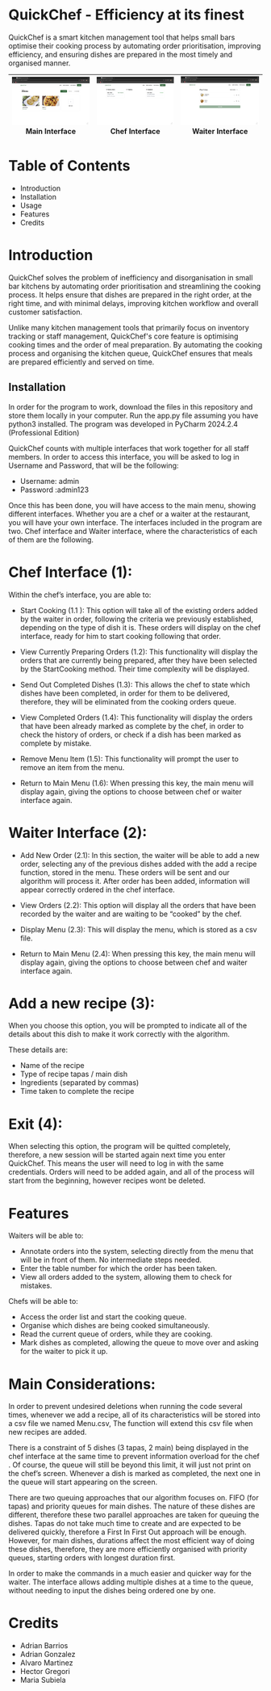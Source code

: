 # QuickChef - Efficiency at its finest
QuickChef is a smart kitchen management tool that helps small bars optimise their cooking process by automating order prioritisation, improving efficiency, and ensuring dishes are prepared in the most timely and organised manner.

| [![Image 1](Media/MainInterface.png)](Media/MainInterface.png) Main Interface | [![Image 2](Media/ChefInterface.png)](Media/ChefInterface.png) Chef Interface | [![Image 3](Media/WaiterInterface.png)](Media/WaiterInterface.png) Waiter Interface |
|----------------------------------------------------------|----------------------------------------------------------|----------------------------------------------------------|



# Table of Contents
* Introduction
* Installation
* Usage
* Features
* Credits
# Introduction
QuickChef solves the problem of inefficiency and disorganisation in small bar kitchens by automating order prioritisation and streamlining the cooking process. It helps ensure that dishes are prepared in the right order, at the right time, and with minimal delays, improving kitchen workflow and overall customer satisfaction.

Unlike many kitchen management tools that primarily focus on inventory tracking or staff management, QuickChef's core feature is optimising cooking times and the order of meal preparation. By automating the cooking process and organising the kitchen queue, QuickChef ensures that meals are prepared efficiently and served on time.

## Installation
In order for the program to work, download the files in this repository and store them locally in your computer. Run the app.py file assuming you have python3 installed. The program was developed in PyCharm 2024.2.4 (Professional Edition)

QuickChef counts with multiple interfaces that work together for all staff members. In order to access this interface, you will be asked to log in Username and Password, that will be the following:
* Username: admin
* Password :admin123

Once this has been done, you will have access to the main menu, showing different interfaces.
Whether you are a chef or a waiter at the restaurant, you will have your own interface. The interfaces included in the program are two. Chef interface and Waiter interface, where the characteristics of each of them are the following.

# Chef Interface (1):
Within the chef’s interface, you are able to:

* Start Cooking (1.1 ): This option will take all of the existing orders added by the waiter in order, following the criteria we previously established, depending on the type of dish it is. These orders will display on the chef interface, ready for him to start cooking following that order.

* View Currently Preparing Orders (1.2): This functionality will display the orders that are currently being prepared, after they have been selected by the StartCooking method. Their time complexity will be displayed.

* Send Out Completed Dishes (1.3): This allows the chef to state which dishes have been completed, in order for them to be delivered, therefore, they will be eliminated from the cooking orders queue.

* View Completed Orders (1.4): This functionality will display the orders that have been already marked as complete by the chef, in order to check the history of orders, or check if a dish has been marked as complete by mistake.

* Remove Menu Item (1.5): This functionality will prompt the user to remove an item from the menu.

* Return to Main Menu (1.6): When pressing this key, the main menu will display again, giving the options to choose between chef or waiter interface again.

# Waiter Interface (2): 

* Add New Order (2.1): In this section, the waiter will be able to add a new order, selecting any of the previous dishes added with the add a recipe function, stored in the menu. These orders will be sent and our algorithm will process it. After order has been added, information will appear correctly ordered in the chef interface.

* View Orders (2.2): This option will display all the orders that have been recorded by the waiter and are waiting to be “cooked” by the chef.

* Display Menu (2.3): This will display the menu, which is stored as a csv file.

* Return to Main Menu (2.4): When pressing this key, the main menu will display again, giving the options to choose between chef and waiter interface again.

# Add a new recipe (3):
When you choose this option, you will be prompted to indicate all of the details about this dish to make it work correctly with the algorithm. 
 
These details are:

* Name of the recipe
* Type of recipe tapas / main dish
* Ingredients (separated by commas)
* Time taken to complete the recipe



# Exit (4):
When selecting this option, the program will be quitted completely, therefore, a new session will be started again next time you enter QuickChef. This means the user will need to log in with the same credentials. Orders will need to be added again, and all of the process will start from the beginning, however recipes wont be deleted.

# Features
Waiters will be able to: 

* Annotate orders into the system, selecting directly from the menu that will be in front of them. No intermediate steps needed.
* Enter the table number for which the order has been taken.
* View all orders added to the system, allowing them to check for mistakes.

Chefs will be able to: 

* Access the order list and start the cooking queue.
* Organise which dishes are being cooked simultaneously.
* Read the current queue of orders, while they are cooking.
* Mark dishes as completed, allowing the queue to move over and asking for the waiter to pick it up.

# Main Considerations:
In order to prevent undesired deletions when running the code several times, whenever we add a recipe, all of its characteristics will be stored into a csv file we named Menu.csv, The function will extend this csv file when new recipes are added. 

There is a constraint of 5 dishes (3 tapas, 2 main) being displayed in the chef interface at the same time to  prevent information overload for the chef . Of course, the queue will still be beyond this limit, it will just not print on the chef’s screen. Whenever a dish is marked as completed, the next one in the queue will start appearing on the screen.

There are two queuing approaches that our algorithm focuses on. FIFO (for tapas) and priority queues for main dishes. The nature of these dishes are different, therefore these two parallel approaches are taken for queuing the dishes. Tapas do not take much time to create and are expected to be delivered quickly, therefore a First In First Out approach will be enough. However, for main dishes, durations affect the most efficient way of doing these dishes, therefore, they are more efficiently organised with priority queues, starting orders with longest duration first.

In order to make the commands in a much easier and quicker way for the waiter. The interface allows adding multiple dishes at a time to the queue, without needing to input the dishes being ordered one by one.

# Credits
* Adrian Barrios
* Adrian Gonzalez
* Alvaro Martinez
* Hector Gregori
* Maria Subiela




